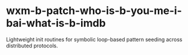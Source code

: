 # wxm-b-patch-who-is-b-you-me-i-bai-what-is-b-imdb
Lightweight init routines for symbolic loop-based pattern seeding across distributed protocols.
